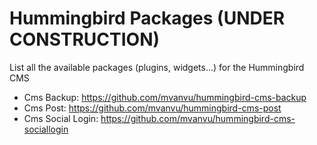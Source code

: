 # Hummingbird Packages (UNDER CONSTRUCTION)
List all the available packages (plugins, widgets...) for the Hummingbird CMS

- Cms Backup: https://github.com/mvanvu/hummingbird-cms-backup
- Cms Post: https://github.com/mvanvu/hummingbird-cms-post
- Cms Social Login: https://github.com/mvanvu/hummingbird-cms-sociallogin